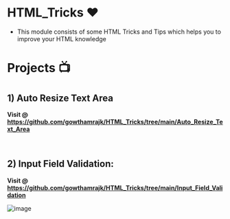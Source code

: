 # HTML_Tricks ❤️ 

- This module consists of some HTML Tricks and Tips which helps you to improve your HTML knowledge

# Projects 📺

## 1) Auto Resize Text Area

**Visit @ https://github.com/gowthamrajk/HTML_Tricks/tree/main/Auto_Resize_Text_Area**



<br>

## 2) Input Field Validation:

**Visit @ https://github.com/gowthamrajk/HTML_Tricks/tree/main/Input_Field_Validation**

![image](https://user-images.githubusercontent.com/43011442/115967063-20210880-a54e-11eb-8913-84db9f92746c.png)


